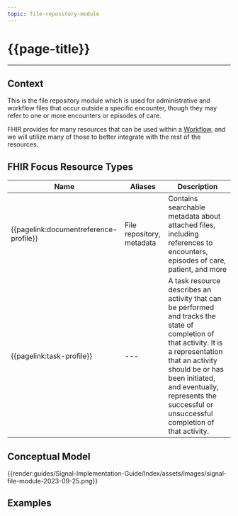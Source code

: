 ```yaml
---
topic: file-repository-module
---
```


# {{page-title}}

---

## Context
This is the file repository module which is used for administrative and workflow files that occur outside a specific encounter, though they may refer to one or more encounters or episodes of care.

FHIR provides for many resources that can be used within a [Workflow](http://hl7.org/fhir/workflow.html), and we will utilize many of those to better integrate with the rest of the resources.

## FHIR Focus Resource Types

| Name                      | Aliases                                   | Description |
| --- | --- | --- |
| {{pagelink:documentreference-profile}} | File repository, metadata        | Contains searchable metadata about attached files, including references to encounters, episodes of care, patient, and more |
| {{pagelink:task-profile}} | --- | A task resource describes an activity that can be performed and tracks the state of completion of that activity. It is a representation that an activity should be or has been initiated, and eventually, represents the successful or unsuccessful completion of that activity. |


## Conceptual Model

{{render:guides/Signal-Implementation-Guide/Index/assets/images/signal-file-module-2023-09-25.png}}

## Examples


